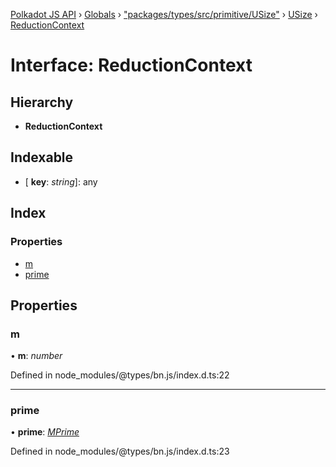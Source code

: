[Polkadot JS API](../README.md) › [Globals](../globals.md) › ["packages/types/src/primitive/USize"](../modules/_packages_types_src_primitive_usize_.md) › [USize](../classes/_packages_types_src_primitive_usize_.usize.md) › [ReductionContext](_packages_types_src_primitive_usize_.usize.reductioncontext.md)

# Interface: ReductionContext

## Hierarchy

* **ReductionContext**

## Indexable

* \[ **key**: *string*\]: any

## Index

### Properties

* [m](_packages_types_src_primitive_usize_.usize.reductioncontext.md#m)
* [prime](_packages_types_src_primitive_usize_.usize.reductioncontext.md#prime)

## Properties

###  m

• **m**: *number*

Defined in node_modules/@types/bn.js/index.d.ts:22

___

###  prime

• **prime**: *[MPrime](_packages_types_src_codec_uint_.uint.mprime.md)*

Defined in node_modules/@types/bn.js/index.d.ts:23

